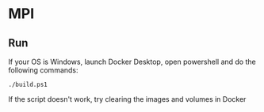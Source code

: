 # MPI
## Run
If your OS is Windows, launch Docker Desktop, open powershell and do the following commands:
```
./build.ps1
```
If the script doesn't work, try clearing the images and volumes in Docker
